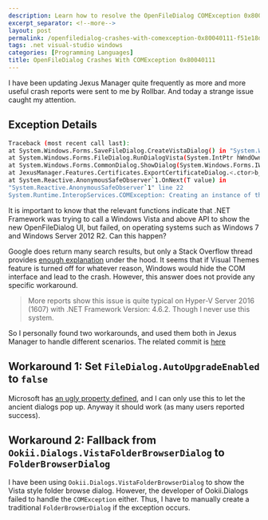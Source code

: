 ```yaml
---
description: Learn how to resolve the OpenFileDialog COMException 0x80040111 (CLASS_E_CLASSNOTAVAILABLE) error in Windows applications, with practical workarounds demonstrated in Jexus Manager.
excerpt_separator: <!--more-->
layout: post
permalink: /openfiledialog-crashes-with-comexception-0x80040111-f51e18d1ab89
tags: .net visual-studio windows
categories: [Programming Languages]
title: OpenFileDialog Crashes With COMException 0x80040111
---
```

I have been updating Jexus Manager quite frequently as more and more useful crash reports were sent to me by Rollbar. And today a strange issue caught my attention.
<!--more-->

## Exception Details
``` bash
Traceback (most recent call last):
at System.Windows.Forms.SaveFileDialog.CreateVistaDialog() in "System.Windows.Forms.SaveFileDialog" line 0
at System.Windows.Forms.FileDialog.RunDialogVista(System.IntPtr hWndOwner) in "System.Windows.Forms.FileDialog" line 0
at System.Windows.Forms.CommonDialog.ShowDialog(System.Windows.Forms.IWin32Window owner) in "System.Windows.Forms.CommonDialog" line 204
at JexusManager.Features.Certificates.ExportCertificateDialog.<.ctor>b__0_2(System.Reactive.EventPattern`1[System.EventArgs] evt) in "E:\JexusManager\JexusManager.Features.Certificates\ExportCertificateDialog.cs" line 51
at System.Reactive.AnonymousSafeObserver`1.OnNext(T value) in 
"System.Reactive.AnonymousSafeObserver`1" line 22
System.Runtime.InteropServices.COMException: Creating an instance of the COM component with CLSID {C0B4E2F3-BA21–4773–8DBA-335EC946EB8B} from the IClassFactory failed due to the following error: 80040111 ClassFactory cannot supply requested class (Exception from HRESULT: 0x80040111 (CLASS_E_CLASSNOTAVAILABLE)).
```

It is important to know that the relevant functions indicate that .NET Framework was trying to call a Windows Vista and above API to show the new OpenFileDialog UI, but failed, on operating systems such as Windows 7 and Windows Server 2012 R2. Can this happen?

Google does return many search results, but only a Stack Overflow thread provides [enough explanation](https://stackoverflow.com/questions/29929862/exception-from-hresult-0x80040111-class-e-classnotavailable) under the hood. It seems that if Visual Themes feature is turned off for whatever reason, Windows would hide the COM interface and lead to the crash. However, this answer does not provide any specific workaround.

> More reports show this issue is quite typical on Hyper-V Server 2016 (1607) with .NET Framework Version: 4.6.2. Though I never use this system.

So I personally found two workarounds, and used them both in Jexus Manager to handle different scenarios. The related commit is [here](https://github.com/jexuswebserver/JexusManager/commit/a6eb456bb495c207996341584d8895007b1e4cb2)

## Workaround 1: Set `FileDialog.AutoUpgradeEnabled` to `false`

Microsoft has [an ugly property defined](https://learn.microsoft.com/dotnet/api/system.windows.forms.filedialog.autoupgradeenabled), and I can only use this to let the ancient dialogs pop up. Anyway it should work (as many users reported success).

## Workaround 2: Fallback from `Ookii.Dialogs.VistaFolderBrowserDialog` to `FolderBrowserDialog`

I have been using `Ookii.Dialogs.VistaFolderBrowserDialog` to show the Vista style folder browse dialog. However, the developer of Ookii.Dialogs failed to handle the `COMException` either. Thus, I have to manually create a traditional `FolderBrowserDialog` if the exception occurs.
